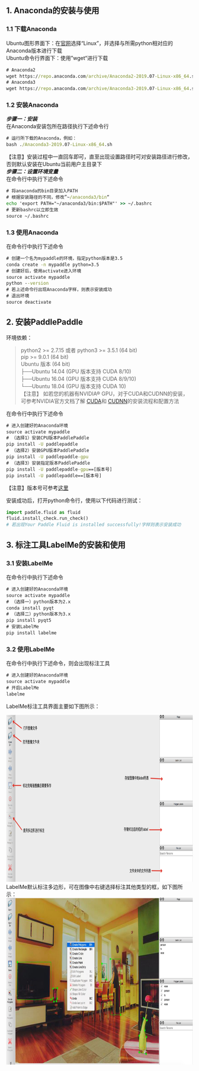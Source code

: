 ## 1. Anaconda的安装与使用    

### 1.1 下载Anaconda         
Ubuntu图形界面下：在[官网](https://www.anaconda.com/distribution/)选择“Linux”，并选择与所需python相对应的Anaconda版本进行下载             
Ubuntu命令行界面下：使用”wget“进行下载
```cmd
# Anaconda2
wget https://repo.anaconda.com/archive/Anaconda2-2019.07-Linux-x86_64.sh --no-check-certificate
# Anaconda3
wget https://repo.anaconda.com/archive/Anaconda3-2019.07-Linux-x86_64.sh --no-check-certificate
```
### 1.2 安装Anaconda 

***步骤一：安装***       
在Anaconda安装包所在路径执行下述命令行
```cmd
# 运行所下载的Anaconda，例如：
bash ./Anaconda3-2019.07-Linux-x86_64.sh
```
【注意】安装过程中一直回车即可，直至出现设置路径时可对安装路径进行修改，否则默认安装在Ubuntu当前用户主目录下        
***步骤二：设置环境变量***     
在命令行中执行下述命令
```cmd
# 将anaconda的bin目录加入PATH
# 根据安装路径的不同，修改”~/anaconda3/bin“
echo 'export PATH="~/anaconda3/bin:$PATH"' >> ~/.bashrc
# 更新bashrc以立即生效
source ~/.bashrc
```
### 1.3 使用Anaconda         
在命令行中执行下述命令
```cmd
# 创建一个名为mypaddle的环境，指定python版本是3.5
conda create -n mypaddle python=3.5
# 创建好后，使用activate进入环境
source activate mypaddle
python --version
# 若上述命令行出现Anaconda字样，则表示安装成功
# 退出环境
source deactivate
```
## 2. 安装PaddlePaddle
环境依赖：
> python2 >= 2.7.15 或者 python3 >= 3.5.1 (64 bit)         
> pip >= 9.0.1 (64 bit)       
> Ubuntu 版本 (64 bit)    
> ├──Ubuntu 14.04 (GPU 版本支持 CUDA 8/10)         
> ├──Ubuntu 16.04 (GPU 版本支持 CUDA 8/9/10)         
> └──Ubuntu 18.04 (GPU 版本支持 CUDA 10)       
> 【注意】 如若您的机器有NVIDIA® GPU，对于CUDA和CUDNN的安装，可参考NVIDIA官方文档了解
> [CUDA](https://docs.nvidia.com/cuda/cuda-installation-guide-linux/)和
> [CUDNN](https://docs.nvidia.com/deeplearning/sdk/cudnn-install/)的安装流程和配置方法


在命令行中执行下述命令
```cmd
# 进入创建好的Anaconda环境
source activate mypaddle
# （选择1）安装CPU版本PaddlePaddle
pip install -U paddlepaddle
# （选择2）安装GPU版本PaddlePaddle
pip install -U paddlepaddle-gpu
# （选择3）安装指定版本PaddlePaddle
pip install -U paddlepaddle-gpu==[版本号]
pip install -U paddlepaddle==[版本号]
```
【注意】版本号可参考[这里](https://pypi.org/project/paddlepaddle-gpu/#history)       

安装成功后，打开python命令行，使用以下代码进行测试：
```python
import paddle.fluid as fluid
fluid.install_check.run_check()
# 若出现Your Paddle Fluid is installed successfully!字样则表示安装成功
```

## 3. 标注工具LabelMe的安装和使用
### 3.1 安装LabelMe
在命令行中执行下述命令
```cmd
# 进入创建好的Anaconda环境
source activate mypaddle
# （选择一）python版本为2.x
conda install pyqt
# （选择二）python版本为3.x
pip install pyqt5
# 安装LabelMe
pip install labelme
```
### 3.2 使用LabelMe
在命令行中执行下述命令，则会出现标注工具
```cmd
# 进入创建好的Anaconda环境
source activate mypaddle
# 开启LabelMe
labelme
```
LabelMe标注工具界面主要如下图所示：       
<div align=center><img width="800" height="450" src="./labelme1.png"/></div>             
LabelMe默认标注多边形，可在图像中右键选择标注其他类型的框，如下图所示：          
<div align=center><img width="800" height="450" src="./labelme2.png"/></div>          
